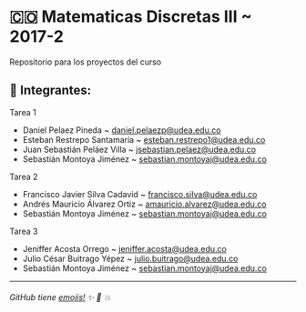 ﻿# 🇨🇴 Matematicas Discretas III ~ 2017-2
Repositorio para los proyectos del curso

## :busts_in_silhouette: Integrantes:
Tarea 1
+ Daniel Pelaez Pineda ~ daniel.pelaezp@udea.edu.co
+ Esteban Restrepo Santamaría ~ esteban.restrepo1@udea.edu.co
+ Juan Sebastián Peláez Villa ~ jsebastian.pelaez@udea.edu.co
+ Sebastián Montoya Jiménez ~ sebastian.montoyaj@udea.edu.co

Tarea 2
+ Francisco Javier Silva Cadavid ~ francisco.silva@udea.edu.co
+ Andrés Mauricio Álvarez Ortiz ~ amauricio.alvarez@udea.edu.co
+ Sebastián Montoya Jiménez ~ sebastian.montoyaj@udea.edu.co

Tarea 3
+ Jeniffer Acosta Orrego ~ jeniffer.acosta@udea.edu.co
+ Julio César Buitrago Yépez ~ julio.buitrago@udea.edu.co
+ Sebastián Montoya Jiménez ~ sebastian.montoyaj@udea.edu.co

***
###### GitHub tiene [emojis!](https://www.webpagefx.com/tools/emoji-cheat-sheet/) :sparkles: :camel: :boom: